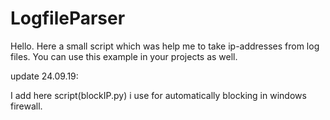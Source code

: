 # LogfileParser
Hello. Here a small script which was help me to take ip-addresses from log files. You can use this example in your projects as well. 

update 24.09.19:

I add here script(blockIP.py) i use for automatically blocking in windows firewall.
